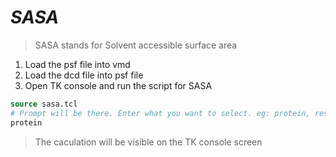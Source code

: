 # *SASA*

> SASA stands for Solvent accessible surface area

1. Load the psf file into vmd
2. Load the dcd file into psf file
3. Open TK console and run the script for SASA

```tcl
source sasa.tcl
# Prompt will be there. Enter what you want to select. eg: protein, resid #resid_number, chain #chain_number
protein
```
> The caculation will be visible on the TK console screen

